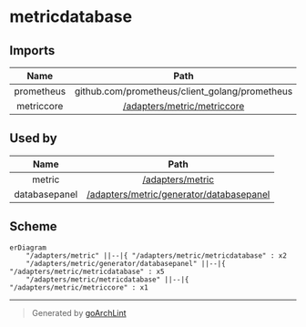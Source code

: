 # metricdatabase

## Imports

|    Name    |                      Path                      | Inner | Count |
|:----------:|:----------------------------------------------:|:-----:|:-----:|
| prometheus | github.com/prometheus/client_golang/prometheus |  ❌   |   2   |
| metriccore |  [/adapters/metric/metriccore](metriccore.md)  |  ✅   |   1   |

## Used by

|     Name      |                                  Path                                  |
|:-------------:|:----------------------------------------------------------------------:|
|    metric     |                    [/adapters/metric](../metric.md)                    |
| databasepanel | [/adapters/metric/generator/databasepanel](generator/databasepanel.md) |

## Scheme

```mermaid
erDiagram
    "/adapters/metric" ||--|{ "/adapters/metric/metricdatabase" : x2
    "/adapters/metric/generator/databasepanel" ||--|{ "/adapters/metric/metricdatabase" : x5
    "/adapters/metric/metricdatabase" ||--|{ "/adapters/metric/metriccore" : x1
```

---

> Generated by [goArchLint](https://github.com/gbh007/goarchlint)
